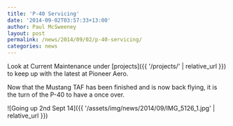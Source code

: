 ```yaml
---
title: 'P-40 Servicing'
date: '2014-09-02T03:57:33+13:00'
author: Paul McSweeney
layout: post
permalink: /news/2014/09/02/p-40-servicing/
categories: news
---
```


Look at Current Maintenance under [projects]({{ '/projects/' | relative_url }}) to keep up with the latest at Pioneer Aero. 

Now that the Mustang TAF has been finished and is now back flying, it is the turn of the P-40 to have a once over.

![Going up 2nd Sept 14]({{ '/assets/img/news/2014/09/IMG_5126_1.jpg' | relative_url }})

